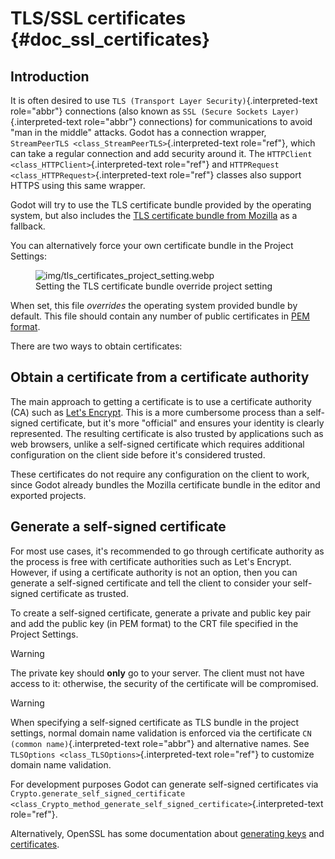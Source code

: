 # TLS/SSL certificates {#doc_ssl_certificates}

## Introduction

It is often desired to use
`TLS (Transport Layer Security)`{.interpreted-text role="abbr"}
connections (also known as
`SSL (Secure Sockets Layer)`{.interpreted-text role="abbr"} connections)
for communications to avoid \"man in the middle\" attacks. Godot has a
connection wrapper,
`StreamPeerTLS <class_StreamPeerTLS>`{.interpreted-text role="ref"},
which can take a regular connection and add security around it. The
`HTTPClient <class_HTTPClient>`{.interpreted-text role="ref"} and
`HTTPRequest <class_HTTPRequest>`{.interpreted-text role="ref"} classes
also support HTTPS using this same wrapper.

Godot will try to use the TLS certificate bundle provided by the
operating system, but also includes the [TLS certificate bundle from
Mozilla](https://github.com/godotengine/godot/blob/master/thirdparty/certs/ca-certificates.crt)
as a fallback.

You can alternatively force your own certificate bundle in the Project
Settings:

<figure class="align-center">
<img src="img/tls_certificates_project_setting.webp"
alt="img/tls_certificates_project_setting.webp" />
<figcaption>Setting the TLS certificate bundle override project
setting</figcaption>
</figure>

When set, this file *overrides* the operating system provided bundle by
default. This file should contain any number of public certificates in
[PEM
format](https://en.wikipedia.org/wiki/Privacy-enhanced_Electronic_Mail).

There are two ways to obtain certificates:

## Obtain a certificate from a certificate authority

The main approach to getting a certificate is to use a certificate
authority (CA) such as [Let\'s Encrypt](https://letsencrypt.org/). This
is a more cumbersome process than a self-signed certificate, but it\'s
more \"official\" and ensures your identity is clearly represented. The
resulting certificate is also trusted by applications such as web
browsers, unlike a self-signed certificate which requires additional
configuration on the client side before it\'s considered trusted.

These certificates do not require any configuration on the client to
work, since Godot already bundles the Mozilla certificate bundle in the
editor and exported projects.

## Generate a self-signed certificate

For most use cases, it\'s recommended to go through certificate
authority as the process is free with certificate authorities such as
Let\'s Encrypt. However, if using a certificate authority is not an
option, then you can generate a self-signed certificate and tell the
client to consider your self-signed certificate as trusted.

To create a self-signed certificate, generate a private and public key
pair and add the public key (in PEM format) to the CRT file specified in
the Project Settings.

> [!WARNING]
> The private key should **only** go to your server. The client must not
> have access to it: otherwise, the security of the certificate will be
> compromised.

> [!WARNING]
> When specifying a self-signed certificate as TLS bundle in the project
> settings, normal domain name validation is enforced via the
> certificate `CN (common name)`{.interpreted-text role="abbr"} and
> alternative names. See
> `TLSOptions <class_TLSOptions>`{.interpreted-text role="ref"} to
> customize domain name validation.

For development purposes Godot can generate self-signed certificates via
`Crypto.generate_self_signed_certificate
<class_Crypto_method_generate_self_signed_certificate>`{.interpreted-text
role="ref"}.

Alternatively, OpenSSL has some documentation about [generating
keys](https://raw.githubusercontent.com/openssl/openssl/master/doc/HOWTO/keys.txt)
and
[certificates](https://raw.githubusercontent.com/openssl/openssl/master/doc/HOWTO/certificates.txt).
